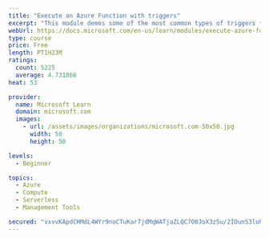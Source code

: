 ```yaml
---
title: "Execute an Azure Function with triggers"
excerpt: "This module demos some of the most common types of triggers for executing Azure Functions and how to configure them to execute your logic."
webUrl: https://docs.microsoft.com/en-us/learn/modules/execute-azure-function-with-triggers/
type: course
price: Free
length: PT1H23M
ratings:
  count: 5225
  average: 4.731866
heat: 53

provider:
  name: Microsoft Learn
  domain: microsoft.com
  images:
    - url: /assets/images/organizations/microsoft.com-50x50.jpg
      width: 50
      height: 50

levels:
  - Beginner

topics:
  - Azure
  - Compute
  - Serverless
  - Management Tools

secured: "vxvvKApdCHMdL4WYr9noCTuKar7jdMqWATjaZLQC7O0JoX3z5u/2IOunS3luhzxmCt22FvEYlvtqWWNZ9U8rgpaGZlSPZsgVrCGs0VzHJu+/q3p5u/W8a92yX4pxEP7ddr8fCD5ErCTkk6dD4IYPW1PUtJyclMFryq4zW1lXb6LBYuizkqC3Ls+ZgoQtnVNPt1EaiatU0hPv22fpVEGRv10rF2tILpcXZgWs8JUY8N6t4fphd4g2Mxk0ViEA+pr012VCxJuVqPJRWGuGfeThabXnk+Zft3EI2NwjYgsYaRV6ptJ9kRvv5dMGPLxK4zHXaUYCE+sOvZ+RGUVJKQnFdYD5eHgGV2P8h33BlRI2YI9XS4t2N3m0YDru7hyqT3GwbRxiZBVQrAyEhCv26fCxipyx5DhaXHRorSktuDa6OIg=;ZG6Jp62N1uwonuQ+oVLmxA=="
---
```



